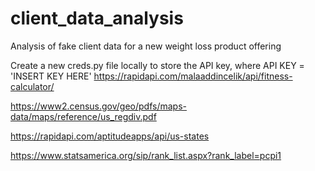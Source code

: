# client_data_analysis
Analysis of fake client data for a new weight loss product offering


Create a new creds.py file locally to store the API key, where API KEY = 'INSERT KEY HERE'
https://rapidapi.com/malaaddincelik/api/fitness-calculator/

https://www2.census.gov/geo/pdfs/maps-data/maps/reference/us_regdiv.pdf


https://rapidapi.com/aptitudeapps/api/us-states

https://www.statsamerica.org/sip/rank_list.aspx?rank_label=pcpi1


